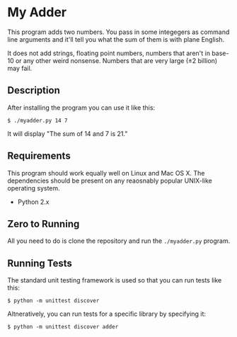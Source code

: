 # My Adder
This program adds two numbers. You pass in some integegers as command line
arguments and it'll tell you what the sum of them is with plane English.

It does not add strings, floating point numbers, numbers that aren't in base-10
or any other weird nonsense. Numbers that are very large (±2 billion) may fail.

## Description
After installing the program you can use it like this:

    $ ./myadder.py 14 7

It will display "The sum of 14 and 7 is 21."

## Requirements
This program should work equally well on Linux and Mac OS X. The dependencies
should be present on any reaosnably popular UNIX-like operating system.

  * Python 2.x

## Zero to Running
All you need to do is clone the repository and run the `./myadder.py` program.

## Running Tests
The standard unit testing framework is used so that you can run tests like this:

    $ python -m unittest discover

Altneratively, you can run tests for a specific library by specifying it:

    $ python -m unittest discover adder

